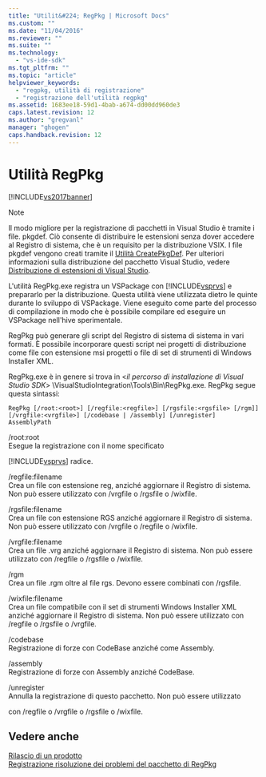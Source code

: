 ```yaml
---
title: "Utilit&#224; RegPkg | Microsoft Docs"
ms.custom: ""
ms.date: "11/04/2016"
ms.reviewer: ""
ms.suite: ""
ms.technology: 
  - "vs-ide-sdk"
ms.tgt_pltfrm: ""
ms.topic: "article"
helpviewer_keywords: 
  - "regpkg, utilità di registrazione"
  - "registrazione dell'utilità regpkg"
ms.assetid: 1683ee18-59d1-4bab-a674-dd00dd960de3
caps.latest.revision: 12
ms.author: "gregvanl"
manager: "ghogen"
caps.handback.revision: 12
---
```

# Utilit&#224; RegPkg
[!INCLUDE[vs2017banner](../../code-quality/includes/vs2017banner.md)]

> [!NOTE]
>  Il modo migliore per la registrazione di pacchetti in Visual Studio è tramite i file. pkgdef. Ciò consente di distribuire le estensioni senza dover accedere al Registro di sistema, che è un requisito per la distribuzione VSIX. I file pkgdef vengono creati tramite il [Utilità CreatePkgDef](../../extensibility/internals/createpkgdef-utility.md). Per ulteriori informazioni sulla distribuzione del pacchetto Visual Studio, vedere [Distribuzione di estensioni di Visual Studio](../../extensibility/shipping-visual-studio-extensions.md).  
  
 L'utilità RegPkg.exe registra un VSPackage con [!INCLUDE[vsprvs](../../code-quality/includes/vsprvs_md.md)] e prepararlo per la distribuzione. Questa utilità viene utilizzata dietro le quinte durante lo sviluppo di VSPackage. Viene eseguito come parte del processo di compilazione in modo che è possibile compilare ed eseguire un VSPackage nell'hive sperimentale.  
  
 RegPkg può generare gli script del Registro di sistema di sistema in vari formati. È possibile incorporare questi script nei progetti di distribuzione come file con estensione msi progetti o file di set di strumenti di Windows Installer XML.  
  
 RegPkg.exe è in genere si trova in \<*il percorso di installazione di Visual Studio SDK*\> \\VisualStudioIntegration\\Tools\\Bin\\RegPkg.exe. RegPkg segue questa sintassi:  
  
```  
RegPkg [/root:<root>] [/regfile:<regfile>] [/rgsfile:<rgsfile> [/rgm]] [/vrgfile:<vrgfile>] [/codebase | /assembly] [/unregister] AssemblyPath  
```  
  
 \/root:root  
 Esegue la registrazione con il nome specificato  
  
 [!INCLUDE[vsprvs](../../code-quality/includes/vsprvs_md.md)] radice.  
  
 \/regfile:filename  
 Crea un file con estensione reg, anziché aggiornare il Registro di sistema.  Non può essere utilizzato con \/vrgfile o \/rgsfile o \/wixfile.  
  
 \/rgsfile:filename  
 Crea un file con estensione RGS anziché aggiornare il Registro di sistema.  Non può essere utilizzato con \/vrgfile o \/regfile o \/wixfile.  
  
 \/vrgfile:filename  
 Crea un file .vrg anziché aggiornare il Registro di sistema.  Non può essere utilizzato con \/regfile o \/rgsfile o \/wixfile.  
  
 \/rgm  
 Crea un file .rgm oltre al file rgs.  Devono essere combinati con \/rgsfile.  
  
 \/wixfile:filename  
 Crea un file compatibile con il set di strumenti Windows Installer XML anziché aggiornare il Registro di sistema.  Non può essere utilizzato con \/regfile o \/rgsfile o \/vrgfile.  
  
 \/codebase  
 Registrazione di forze con CodeBase anziché come Assembly.  
  
 \/assembly  
 Registrazione di forze con Assembly anziché CodeBase.  
  
 \/unregister  
 Annulla la registrazione di questo pacchetto.  Non può essere utilizzato  
  
 con \/regfile o \/vrgfile o \/rgsfile o \/wixfile.  
  
## Vedere anche  
 [Rilascio di un prodotto](../../misc/releasing-a-visual-studio-integration-product.md)   
 [Registrazione risoluzione dei problemi del pacchetto di RegPkg](../../extensibility/internals/troubleshooting-regpkg-package-registration.md)